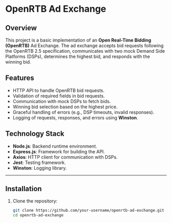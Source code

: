 # OpenRTB Ad Exchange

## Overview

This project is a basic implementation of an **Open Real-Time Bidding (OpenRTB)** Ad Exchange. The ad exchange accepts bid requests following the OpenRTB 2.5 specification, communicates with two mock Demand Side Platforms (DSPs), determines the highest bid, and responds with the winning bid.

## Features

- HTTP API to handle OpenRTB bid requests.
- Validation of required fields in bid requests.
- Communication with mock DSPs to fetch bids.
- Winning bid selection based on the highest price.
- Graceful handling of errors (e.g., DSP timeouts, invalid responses).
- Logging of requests, responses, and errors using **Winston**.

## Technology Stack

- **Node.js**: Backend runtime environment.
- **Express.js**: Framework for building the API.
- **Axios**: HTTP client for communication with DSPs.
- **Jest**: Testing framework.
- **Winston**: Logging library.

---

## Installation

1. Clone the repository:
   ```bash
   git clone https://github.com/your-username/openrtb-ad-exchange.git
   cd openrtb-ad-exchange
